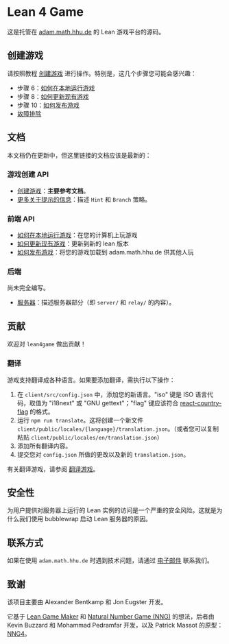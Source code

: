 # Lean 4 Game

这是托管在 [adam.math.hhu.de](https://adam.math.hhu.de) 的 Lean 游戏平台的源码。

## 创建游戏

请按照教程 [创建游戏](getting-started/create_game.md) 进行操作。特别是，这几个步骤您可能会感兴趣：

* 步骤 6：[如何在本地运行游戏](getting-started/running_locally.md)
* 步骤 8：[如何更新现有游戏](server-deployment/update_game.md)
* 步骤 10：[如何发布游戏](server-deployment/publish_game.md)
* [故障排除](getting-started/troubleshoot.md)

## 文档

本文档仍在更新中，但这里链接的文档应该是最新的：

### 游戏创建 API

- [创建游戏](getting-started/create_game.md)：**主要参考文档**。
- [更多关于提示的信息](game-development/hints.md)：描述 `Hint` 和 `Branch` 策略。

### 前端 API

* [如何在本地运行游戏](getting-started/running_locally.md)：在您的计算机上玩游戏
* [如何更新现有游戏](server-deployment/update_game.md)：更新到新的 lean 版本
* [如何发布游戏](server-deployment/publish_game.md)：将您的游戏加载到 adam.math.hhu.de 供其他人玩

### 后端

尚未完全编写。

* [服务器](server-deployment/DOCUMENTATION.md)：描述服务器部分（即 `server/` 和 `relay/` 的内容）。

## 贡献

欢迎对 `lean4game` 做出贡献！

### 翻译

游戏支持翻译成各种语言。如果要添加翻译，需执行以下操作：

1. 在 `client/src/config.json` 中，添加您的新语言。"iso" 键是 ISO 语言代码，取值为 "i18next" 或 "GNU gettext"；"flag" 键应该符合 [react-country-flag](https://www.npmjs.com/package/react-country-flag) 的格式。
2. 运行 `npm run translate`。这将创建一个新文件 `client/public/locales/{language}/translation.json`。（或者您可以复制粘贴 `client/public/locales/en/translation.json`）
3. 添加所有翻译内容。
4. 提交您对 `config.json` 所做的更改以及新的 `translation.json`。

有关翻译游戏，请参阅 [翻译游戏](game-development/translate.md)。

## 安全性

为用户提供对服务器上运行的 Lean 实例的访问是一个严重的安全风险。这就是为什么我们使用 bubblewrap 启动 Lean 服务器的原因。

## 联系方式

如果在使用 ```adam.math.hhu.de``` 时遇到技术问题，请通过 <a href="mailto:matvey.lorkish@hhu.de?subject=Lean4Game: <Your%20Question>">电子邮件</a> 联系我们。

## 致谢

该项目主要由 Alexander Bentkamp 和 Jon Eugster 开发。

它基于 [Lean Game Maker](https://github.com/mpedramfar/Lean-game-maker) 和 [Natural Number Game (NNG)](https://www.ma.imperial.ac.uk/~buzzard/xena/natural_number_game/) 的想法，后者由 Kevin Buzzard 和 Mohammad Pedramfar 开发，以及 Patrick Massot 的原型：[NNG4](https://github.com/PatrickMassot/NNG4)。
